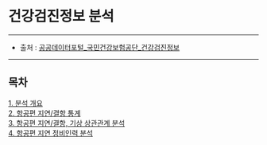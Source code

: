 # 건강검진정보 분석
---
* 출처 : [공공데이터포털_국민건강보험공단_건강검진정보](https://www.data.go.kr/data/15007122/fileData.do)<br>
---
## 목차
[1. 분석 개요](#1-분석-개요)<br>
[2. 항공편 지연/결항 통계](#2-항공편-지연-결항-통계)<br>
[3. 항공편 지연/결항, 기상 상관관계 분석](#3-항공편-지연-결항-기상-상관관계-분석)<br>
[4. 항공편 지연 정비인력 분석](#4-항공편-지연-정비인력-분석)<br>